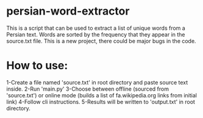 # persian-word-extractor
This is a script that can be used to extract a list of unique words from a Persian text. Words are sorted by the frequency that they appear in the source.txt file. This is a new project, there could be major bugs in the code.

# How to use:
1-Create a file named 'source.txt' in root directory and paste source text inside.
2-Run 'main.py'
3-Choose between offline (sourced from 'source.txt') or online mode (builds a list of fa.wikipedia.org links from initial link)
4-Follow cli instructions.
5-Results will be written to 'output.txt' in root directory.
